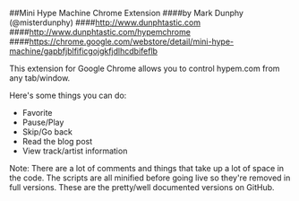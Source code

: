 ##Mini Hype Machine Chrome Extension
####by Mark Dunphy (@misterdunphy)
####http://www.dunphtastic.com
####http://www.dunphtastic.com/hypemchrome
####https://chrome.google.com/webstore/detail/mini-hype-machine/gapbfjblfificgojgkfjdlhcdbifeflb

This extension for Google Chrome allows you to control hypem.com from any tab/window.

Here's some things you can do:

* Favorite
* Pause/Play
* Skip/Go back
* Read the blog post
* View track/artist information

Note:  There are a lot of comments and things that take up a lot of space in the code.  The scripts are all minified before going live so they're removed in full versions.  These are the pretty/well documented versions on GitHub.
